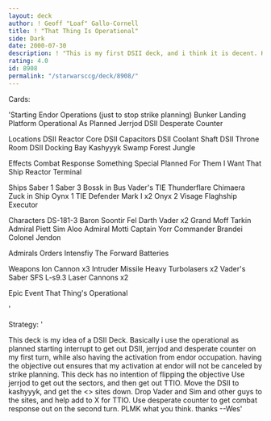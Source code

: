 ```yaml
---
layout: deck
author: ! Geoff "Loaf" Gallo-Cornell
title: ! "That Thing Is Operational"
side: Dark
date: 2000-07-30
description: ! "This is my first DSII deck, and i think it is decent. Havent played it yet though."
rating: 4.0
id: 8908
permalink: "/starwarsccg/deck/8908/"
---
```

Cards: 

'Starting
Endor Operations (just to stop strike planning)
Bunker
Landing Platform
Operational As Planned
Jerrjod
DSII
Desperate Counter

Locations
DSII Reactor Core
DSII Capacitors
DSII Coolant Shaft
DSII Throne Room
DSII Docking Bay
Kashyyyk
 Swamp
 Forest
 Jungle

Effects
Combat Response
Something Special Planned For Them
I Want That Ship
Reactor Terminal

Ships
Saber 1
Saber 3
Bossk in Bus
Vader's TIE
Thunderflare
Chimaera
Zuck in Ship
Oynx 1
TIE Defender Mark I x2
Onyx 2
Visage
Flaghship Executor

Characters
DS-181-3
Baron Soontir Fel
Darth Vader x2
Grand Moff Tarkin
Admiral Piett
Sim Aloo
Admiral Motti
Captain Yorr
Commander Brandei
Colonel Jendon

Admirals Orders
Intensfiy The Forward Batteries

Weapons
Ion Cannon x3
Intruder Missile
Heavy Turbolasers x2
Vader's Saber
SFS L-s9.3 Laser Cannons x2

Epic Event
That Thing's Operational










'

Strategy: '

This deck is my idea of a DSII Deck. Basically i use the operational as planned starting interrupt to get out DSII, jerrjod and desperate counter on my first turn, while also having the activation from endor occupation. having the objective out ensures that my activation at endor will not be canceled by strike planning. This deck has no intention of flipping the objective Use jerrjod to get out the sectors, and then get out TTIO. Move the DSII to kashyyyk, and get the <> sites down. Drop Vader and Sim and other guys to the sites, and help add to X for TTIO. Use desperate counter to get combat response out on the second turn. PLMK what you think. thanks
--Wes'
